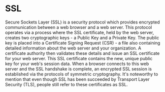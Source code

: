 # SSL

Secure Sockets Layer (SSL) is a security protocol which provides encrypted communication between a web browser and a web server. This protocol operates via a process where the SSL certificate, held by the web server, creates two cryptographic keys - a Public Key and a Private Key. The public key is placed into a Certificate Signing Request (CSR) - a file also containing detailed information about the web server and your organization. A certificate authority then validates these details and issue an SSL certificate for your web server. This SSL certificate contains the new, unique public key for your web's session data. When a browser connects to this web server and the SSL handshake is complete, an encrypted SSL session is established via the protocols of symmetric cryptography. It's noteworthy to mention that even though SSL has been succeeded by Transport Layer Security (TLS), people still refer to these certificates as SSL.